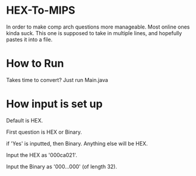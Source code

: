 # HEX-To-MIPS
In order to make comp arch questions more manageable.
Most online ones kinda suck. This one is supposed to take in multiple lines, and hopefully pastes it into a file.

# How to Run
Takes time to convert? Just run Main.java

# How input is set up
Default is HEX.

First question is HEX or Binary.

if 'Yes' is inputted, then Binary. Anything else will be HEX.

Input the HEX as '000ca021'.

Input the Binary as '000...000' (of length 32).
